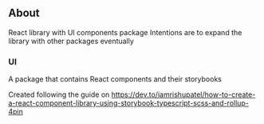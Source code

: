 ## About

React library with UI components package
Intentions are to expand the library with other packages eventually

### UI

A package that contains React components and their storybooks

Created following the guide on https://dev.to/iamrishupatel/how-to-create-a-react-component-library-using-storybook-typescript-scss-and-rollup-4pin
